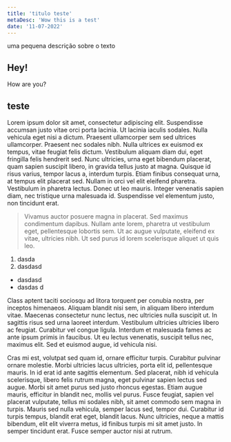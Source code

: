 ```yaml
---
title: 'titulo teste'
metaDesc: 'Wow this is a test'
date: '11-07-2022'
---
```

uma pequena descrição sobre o texto

## Hey!
How are you?

## teste

Lorem ipsum dolor sit amet, consectetur adipiscing elit. Suspendisse accumsan justo vitae orci porta lacinia. Ut lacinia iaculis sodales. Nulla vehicula eget nisi a dictum. Praesent ullamcorper sem sed ultrices ullamcorper. Praesent nec sodales nibh. Nulla ultrices ex euismod ex tempus, vitae feugiat felis dictum. Vestibulum aliquam diam dui, eget fringilla felis hendrerit sed. Nunc ultricies, urna eget bibendum placerat, quam sapien suscipit libero, in gravida tellus justo at magna. Quisque id risus varius, tempor lacus a, interdum turpis. Etiam finibus consequat urna, at tempus elit placerat sed. Nullam in orci vel elit eleifend pharetra. Vestibulum in pharetra lectus. Donec ut leo mauris. Integer venenatis sapien diam, nec tristique urna malesuada id. Suspendisse vel elementum justo, non tincidunt erat.

> Vivamus auctor posuere magna in placerat. Sed maximus condimentum dapibus. Nullam ante lorem, pharetra ut vestibulum eget, pellentesque lobortis sem. Ut ac augue vulputate, eleifend ex vitae, ultricies nibh. Ut sed purus id lorem scelerisque aliquet ut quis leo.

1. dasda
2. dasdasd

- dasdasd
- dasdas d

Class aptent taciti sociosqu ad litora torquent per conubia nostra, per inceptos himenaeos. Aliquam blandit nisi sem, in aliquam libero interdum vitae. Maecenas consectetur nunc lectus, nec ultricies nulla suscipit ut. In sagittis risus sed urna laoreet interdum. Vestibulum ultricies ultricies libero ac feugiat. Curabitur vel congue ligula. Interdum et malesuada fames ac ante ipsum primis in faucibus. Ut eu lectus venenatis, suscipit tellus nec, maximus elit. Sed et euismod augue, id vehicula nisi.

Cras mi est, volutpat sed quam id, ornare efficitur turpis. Curabitur pulvinar ornare molestie. Morbi ultricies lacus ultricies, porta elit id, pellentesque mauris. In id erat id ante sagittis elementum. Sed placerat, nibh id vehicula scelerisque, libero felis rutrum magna, eget pulvinar sapien lectus sed augue. Morbi sit amet purus sed justo rhoncus egestas. Etiam augue mauris, efficitur in blandit nec, mollis vel purus. Fusce feugiat, sapien vel placerat vulputate, tellus mi sodales nibh, sit amet commodo sem magna in turpis. Mauris sed nulla vehicula, semper lacus sed, tempor dui. Curabitur id turpis tempus, blandit erat eget, blandit lacus. Nunc ultricies, neque a mattis bibendum, elit elit viverra metus, id finibus turpis mi sit amet justo. In semper tincidunt erat. Fusce semper auctor nisi at rutrum.
